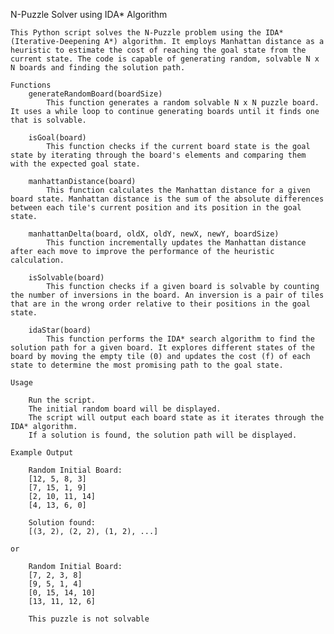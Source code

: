 N-Puzzle Solver using IDA* Algorithm

    This Python script solves the N-Puzzle problem using the IDA* (Iterative-Deepening A*) algorithm. It employs Manhattan distance as a heuristic to estimate the cost of reaching the goal state from the current state. The code is capable of generating random, solvable N x N boards and finding the solution path.
    
    Functions
        generateRandomBoard(boardSize)
            This function generates a random solvable N x N puzzle board. It uses a while loop to continue generating boards until it finds one that is solvable.
        
        isGoal(board)
            This function checks if the current board state is the goal state by iterating through the board's elements and comparing them with the expected goal state.

        manhattanDistance(board)
            This function calculates the Manhattan distance for a given board state. Manhattan distance is the sum of the absolute differences between each tile's current position and its position in the goal state.

        manhattanDelta(board, oldX, oldY, newX, newY, boardSize)
            This function incrementally updates the Manhattan distance after each move to improve the performance of the heuristic calculation.

        isSolvable(board)
            This function checks if a given board is solvable by counting the number of inversions in the board. An inversion is a pair of tiles that are in the wrong order relative to their positions in the goal state.

        idaStar(board)
            This function performs the IDA* search algorithm to find the solution path for a given board. It explores different states of the board by moving the empty tile (0) and updates the cost (f) of each state to determine the most promising path to the goal state.

    Usage

        Run the script.
        The initial random board will be displayed.
        The script will output each board state as it iterates through the IDA* algorithm.
        If a solution is found, the solution path will be displayed.

    Example Output

        Random Initial Board:
        [12, 5, 8, 3]
        [7, 15, 1, 9]
        [2, 10, 11, 14]
        [4, 13, 6, 0]

        Solution found:
        [(3, 2), (2, 2), (1, 2), ...]

    or

        Random Initial Board:
        [7, 2, 3, 8]
        [9, 5, 1, 4]
        [0, 15, 14, 10]
        [13, 11, 12, 6]

        This puzzle is not solvable
